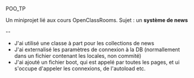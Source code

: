 POO_TP

Un miniprojet lié aux cours OpenClassRooms.
Sujet : un **système de news**

--
* J'ai utilisé une classe à part pour les collections de news
* J'ai externalisé les paramètres de connexion à la DB (normallement dans un fichier contenant les locales, non commité)
* J'ai ajouté un fichier boot, qui est appelé par toutes les pages, et ui s'occupe d'appeler les connexions, de l'autoload etc.
